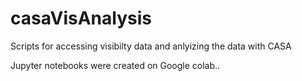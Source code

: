 # casaVisAnalysis
Scripts for accessing visibilty data and anlyizing the data with CASA

Jupyter notebooks were created on Google colab..
